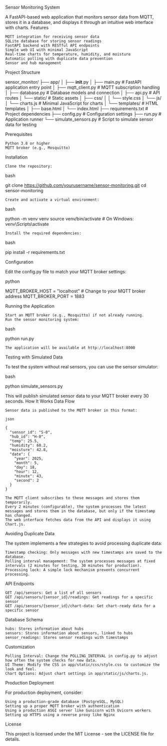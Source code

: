 Sensor Monitoring System

A FastAPI-based web application that monitors sensor data from MQTT, stores it in a database, and displays it through an intuitive web interface with charts.
Features

    MQTT integration for receiving sensor data
    SQLite database for storing sensor readings
    FastAPI backend with RESTful API endpoints
    Simple web UI with minimal JavaScript
    Real-time charts for temperature, humidity, and moisture
    Automatic polling with duplicate data prevention
    Sensor and hub management

Project Structure

sensor_monitor/
├── app/
│   ├── __init__.py
│   ├── main.py            # FastAPI application entry point
│   ├── mqtt_client.py     # MQTT subscription handling
│   ├── database.py        # Database models and connection
│   ├── api.py             # API routes
│   └── static/            # Static assets
│       ├── css/
│       │   └── style.css
│       └── js/
│           └── charts.js  # Minimal JavaScript for charts
│   └── templates/         # HTML templates
│       ├── base.html
│       └── index.html
├── requirements.txt       # Project dependencies
├── config.py              # Configuration settings
├── run.py                 # Application runner
└── simulate_sensors.py    # Script to simulate sensor data for testing

Prerequisites

    Python 3.8 or higher
    MQTT broker (e.g., Mosquitto)

Installation

    Clone the repository:

bash

git clone https://github.com/yourusername/sensor-monitoring.git
cd sensor-monitoring

    Create and activate a virtual environment:

bash

python -m venv venv
source venv/bin/activate  # On Windows: venv\Scripts\activate

    Install the required dependencies:

bash

pip install -r requirements.txt

Configuration

Edit the config.py file to match your MQTT broker settings:

python

MQTT_BROKER_HOST = "localhost"  # Change to your MQTT broker address
MQTT_BROKER_PORT = 1883

Running the Application

    Start an MQTT broker (e.g., Mosquitto) if not already running.
    Run the sensor monitoring system:

bash

python run.py

    The application will be available at http://localhost:8000

Testing with Simulated Data

To test the system without real sensors, you can use the sensor simulator:

bash

python simulate_sensors.py

This will publish simulated sensor data to your MQTT broker every 30 seconds.
How It Works
Data Flow

    Sensor data is published to the MQTT broker in this format:

    json

    {
      "sensor_id": "S-0",
      "hub_id": "H-0",
      "temp": 25.5,
      "humidity": 60.2,
      "moisture": 42.8,
      "date": {
        "year": 2025,
        "month": 5,
        "day": 18,
        "hour": 12,
        "minute": 43,
        "second": 2
      }
    }

    The MQTT client subscribes to these messages and stores them temporarily.
    Every 2 minutes (configurable), the system processes the latest messages and stores them in the database, but only if the timestamp has changed.
    The web interface fetches data from the API and displays it using Chart.js.

Avoiding Duplicate Data

The system implements a few strategies to avoid processing duplicate data:

    Timestamp checking: Only messages with new timestamps are saved to the database.
    Polling interval management: The system processes messages at fixed intervals (2 minutes for testing, 30 minutes for production).
    Processing lock: A simple lock mechanism prevents concurrent processing.

API Endpoints

    GET /api/sensors: Get a list of all sensors
    GET /api/sensors/{sensor_id}/readings: Get readings for a specific sensor
    GET /api/sensors/{sensor_id}/chart-data: Get chart-ready data for a specific sensor

Database Schema

    hubs: Stores information about hubs
    sensors: Stores information about sensors, linked to hubs
    sensor_readings: Stores sensor readings with timestamps

Customization

    Polling Interval: Change the POLLING_INTERVAL in config.py to adjust how often the system checks for new data.
    UI Theme: Modify the CSS in app/static/css/style.css to customize the look and feel.
    Chart Options: Adjust chart settings in app/static/js/charts.js.

Production Deployment

For production deployment, consider:

    Using a production-grade database (PostgreSQL, MySQL)
    Setting up a proper MQTT broker with authentication
    Using a production ASGI server like Gunicorn with Uvicorn workers
    Setting up HTTPS using a reverse proxy like Nginx

License

This project is licensed under the MIT License - see the LICENSE file for details.
